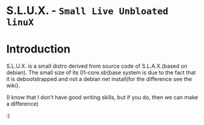 # S.L.U.X. - `Small Live Unbloated linuX`

# Introduction
S.L.U.X. is a small distro derived from source code of S.L.A.X.(based on debian).
The small size of its 01-core.sb(base system is due to the fact that it is debootstrapped and not a debian net install(for the difference see the wiki).

(I know that I don't have good writing skills, but if you do, then we can make a difference)

:)
